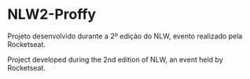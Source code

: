 # NLW2-Proffy
Projeto desenvolvido durante a 2º edição do NLW, evento realizado pela Rocketseat.

Project developed during the 2nd edition of NLW, an event held by Rocketseat.
